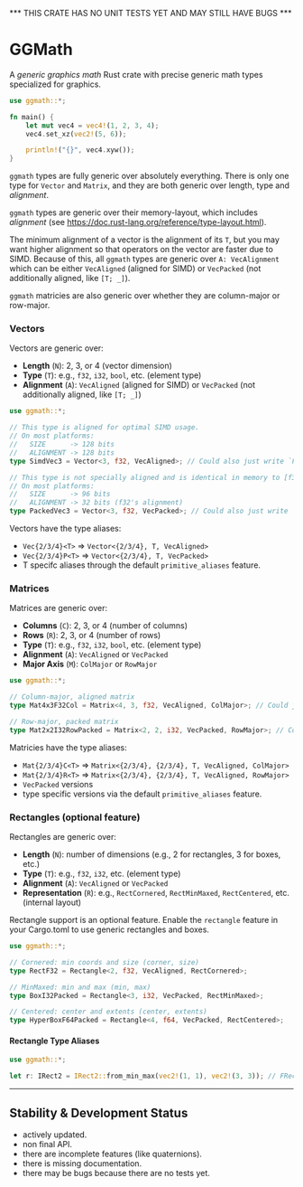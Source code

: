 *** THIS CRATE HAS NO UNIT TESTS YET AND MAY STILL HAVE BUGS ***

# GGMath

A *generic graphics math* Rust crate with precise generic math types specialized for graphics.

```rust
use ggmath::*;

fn main() {
    let mut vec4 = vec4!(1, 2, 3, 4);
    vec4.set_xz(vec2!(5, 6));

    println!("{}", vec4.xyw());
}
```

`ggmath` types are fully generic over absolutely everything.
There is only one type for `Vector` and `Matrix`, and they are both generic over length, type and *alignment*.

`ggmath` types are generic over their memory-layout,
which includes *alignment* (see <https://doc.rust-lang.org/reference/type-layout.html>).

The minimum alignment of a vector is the alignment of its `T`,
but you may want higher alignment so that operators on the vector are faster due to SIMD.
Because of this, all `ggmath` types are generic over `A: VecAlignment` which can be either `VecAligned` (aligned for SIMD) or `VecPacked` (not additionally aligned, like `[T; _]`).

`ggmath` matricies are also generic over whether they are column-major or row-major.

### Vectors

Vectors are generic over:
- **Length** (`N`): 2, 3, or 4 (vector dimension)
- **Type** (`T`): e.g., `f32`, `i32`, `bool`, etc. (element type)
- **Alignment** (`A`): `VecAligned` (aligned for SIMD) or `VecPacked` (not additionally aligned, like `[T; _]`)

```rust
use ggmath::*;

// This type is aligned for optimal SIMD usage.
// On most platforms:
//   SIZE      -> 128 bits
//   ALIGNMENT -> 128 bits
type SimdVec3 = Vector<3, f32, VecAligned>; // Could also just write `FVec3`

// This type is not specially aligned and is identical in memory to [f32; 3].
// On most platforms:
//   SIZE      -> 96 bits
//   ALIGNMENT -> 32 bits (f32's alignment)
type PackedVec3 = Vector<3, f32, VecPacked>; // Could also just write `FVec3P`
```

Vectors have the type aliases:
- `Vec{2/3/4}<T>` => `Vector<{2/3/4}, T, VecAligned>`
- `Vec{2/3/4}P<T>` => `Vector<{2/3/4}, T, VecPacked>`
- T specifc aliases through the default `primitive_aliases` feature.

### Matrices

Matrices are generic over:
- **Columns** (`C`): 2, 3, or 4 (number of columns)
- **Rows** (`R`): 2, 3, or 4 (number of rows)
- **Type** (`T`): e.g., `f32`, `i32`, `bool`, etc. (element type)
- **Alignment** (`A`): `VecAligned` or `VecPacked`
- **Major Axis** (`M`): `ColMajor` or `RowMajor`

```rust
use ggmath::*;

// Column-major, aligned matrix
type Mat4x3F32Col = Matrix<4, 3, f32, VecAligned, ColMajor>; // Could just write `FMat4x3C`

// Row-major, packed matrix
type Mat2x2I32RowPacked = Matrix<2, 2, i32, VecPacked, RowMajor>; // Could just write `IMat2RP`
```

Matricies have the type aliases:
- `Mat{2/3/4}C<T>` => `Matrix<{2/3/4}, {2/3/4}, T, VecAligned, ColMajor>`
- `Mat{2/3/4}R<T>` => `Matrix<{2/3/4}, {2/3/4}, T, VecAligned, RowMajor>`
- `VecPacked` versions
- type specific versions via the default `primitive_aliases` feature.

### Rectangles (optional feature)

Rectangles are generic over:
- **Length** (`N`): number of dimensions (e.g., 2 for rectangles, 3 for boxes, etc.)
- **Type** (`T`): e.g., `f32`, `i32`, etc. (element type)
- **Alignment** (`A`): `VecAligned` or `VecPacked`
- **Representation** (`R`): e.g., `RectCornered`, `RectMinMaxed`, `RectCentered`, etc. (internal layout)

Rectangle support is an optional feature. Enable the `rectangle` feature in your Cargo.toml to use generic rectangles and boxes.

```rust
use ggmath::*;

// Cornered: min coords and size (corner, size)
type RectF32 = Rectangle<2, f32, VecAligned, RectCornered>;

// MinMaxed: min and max (min, max)
type BoxI32Packed = Rectangle<3, i32, VecPacked, RectMinMaxed>;

// Centered: center and extents (center, extents)
type HyperBoxF64Packed = Rectangle<4, f64, VecPacked, RectCentered>;
```

#### Rectangle Type Aliases

```rust
use ggmath::*;

let r: IRect2 = IRect2::from_min_max(vec2!(1, 1), vec2!(3, 3)); // FRect2 = Rectangle<2, f32, VecAligned, RectCornered>
```

---

## Stability & Development Status

- actively updated.
- non final API.
- there are incomplete features (like quaternions).
- there is missing documentation.
- there may be bugs because there are no tests yet.
